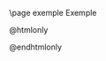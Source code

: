 \page exemple Exemple

@htmlonly

<p id="output" />
<script>
    var Module = {
        print: (function() {
            var element = document.getElementById('output');
            return function(text) {
                element.innerHTML += text + "<br>";
            };
        })(),
        printErr: function(text) {
                if (arguments.length > 1) text = Array.prototype.slice.call(arguments).join(' ');
                if (0) { dump(text + '\n'); }
        },				
        canvas: (function() {
            var canvas = document.getElementById('canvas');
            return canvas;
        })()
    };
</script>
<script src="Simulatio_Renderer.js"></script>
@endhtmlonly
